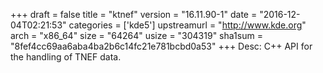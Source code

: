 +++
draft = false
title = "ktnef"
version = "16.11.90-1"
date = "2016-12-04T02:21:53"
categories = ['kde5']
upstreamurl = "http://www.kde.org"
arch = "x86_64"
size = "64264"
usize = "304319"
sha1sum = "8fef4cc69aa6aba4ba2b6c14fc21e781bcbd0a53"
+++
Desc: C++ API for the handling of TNEF data.